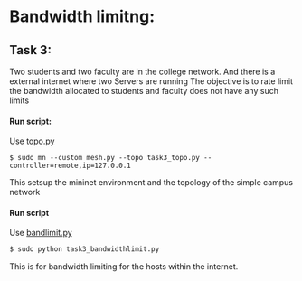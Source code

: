 # Bandwidth limitng:

## Task 3:
Two students and two faculty are in the college network.
And there is a external internet where two Servers are running
The objective is to rate limit the bandwidth allocated to students and faculty does not have any such limits

#### Run script:
Use [topo.py](https://github.com/shreyakupadhyay/SDN-Project/blob/master/scripts/task3_topo.py)
```
$ sudo mn --custom mesh.py --topo task3_topo.py --controller=remote,ip=127.0.0.1
```
This setsup the mininet environment and the topology of the simple campus network


#### Run script
Use [bandlimit.py](https://github.com/shreyakupadhyay/SDN-Project/blob/master/scripts/task3_bandwidthlimit.py)
```sh
$ sudo python task3_bandwidthlimit.py 
```

This is for bandwidth limiting for the hosts within the internet.

